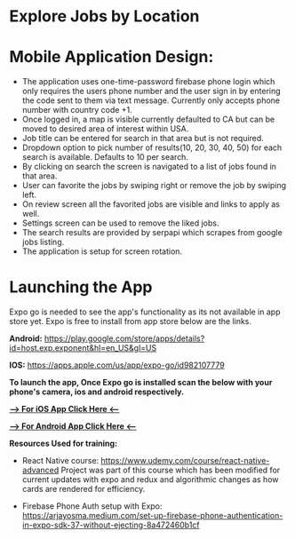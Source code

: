 # Explore Jobs by Location

# Mobile Application Design:

- The application uses one-time-password firebase phone login which only requires the users phone number and the user sign in by entering the code sent to them via text message. Currently only accepts phone number with country code +1.
- Once logged in, a map is visible currently defaulted to CA but can be moved to desired area of interest within USA.
- Job title can be entered for search in that area but is not required.
- Dropdown option to pick number of results(10, 20, 30, 40, 50) for each search is available. Defaults to 10 per search.
- By clicking on search the screen is navigated to a list of jobs found in that area.
- User can favorite the jobs by swiping right or remove the job by swiping left.
- On review screen all the favorited jobs are visible and links to apply as well.
- Settings screen can be used to remove the liked jobs.
- The search results are provided by serpapi which scrapes from google jobs listing.
- The application is setup for screen rotation.

# Launching the App

Expo go is needed to see the app's functionality as its not available in app store yet. Expo is free to install from app store below are the links.

**Android:** https://play.google.com/store/apps/details?id=host.exp.exponent&hl=en_US&gl=US

**IOS:** https://apps.apple.com/us/app/expo-go/id982107779

**To launch the app, Once Expo go is installed scan the below with your phone's camera, ios and android respectively.**

<a target="blank" href="./assets/ios.jpg">**--> For iOS App Click Here <--**</a>

<a target="blank" href="./assets/android.jpg">**--> For Android App Click Here <--**<a>

**Resources Used for training:**

- React Native course: https://www.udemy.com/course/react-native-advanced
  Project was part of this course which has been modified for current updates with expo and redux and algorithmic changes as how cards are rendered for efficiency.

- Firebase Phone Auth setup with Expo:
  https://arjayosma.medium.com/set-up-firebase-phone-authentication-in-expo-sdk-37-without-ejecting-8a472460b1cf
